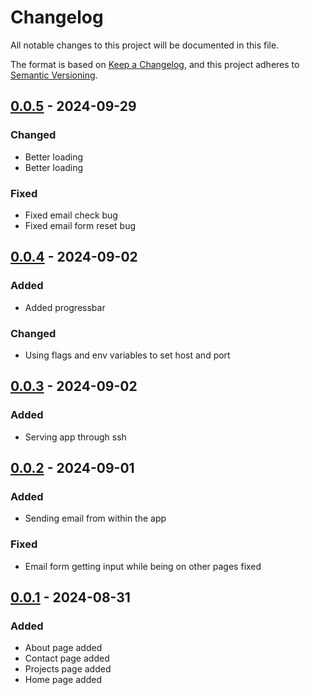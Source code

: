# Changelog

All notable changes to this project will be documented in this file.

The format is based on [Keep a Changelog](https://keepachangelog.com/en/1.1.0/), and this project adheres to [Semantic Versioning](https://semver.org/spec/v2.0.0.html).


## [0.0.5] - 2024-09-29 

### Changed

- Better loading
- Better loading

### Fixed

- Fixed email check bug
- Fixed email form reset bug


## [0.0.4] - 2024-09-02 

### Added

- Added progressbar

### Changed

- Using flags and env variables to set host and port


## [0.0.3] - 2024-09-02 

### Added

- Serving app through ssh


## [0.0.2] - 2024-09-01 

### Added

- Sending email from within the app

### Fixed

- Email form getting input while being on other pages fixed


## [0.0.1] - 2024-08-31 

### Added

- About page added
- Contact page added
- Projects page added
- Home page added


[0.0.1]: https://github.com/KDesp73/sshportfolio/releases/tag/v0.0.1
[0.0.2]: https://github.com/KDesp73/sshportfolio/releases/tag/v0.0.2
[0.0.3]: https://github.com/KDesp73/sshportfolio/releases/tag/v0.0.3
[0.0.4]: https://github.com/KDesp73/sshportfolio/releases/tag/v0.0.4
[0.0.5]: https://github.com/KDesp73/sshportfolio/releases/tag/v0.0.5

